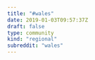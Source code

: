 ```yaml
---
title: "#wales"
date: 2019-01-03T09:57:37Z
draft: false
type: community
kind: "regional"
subreddit: "wales"
---
```

